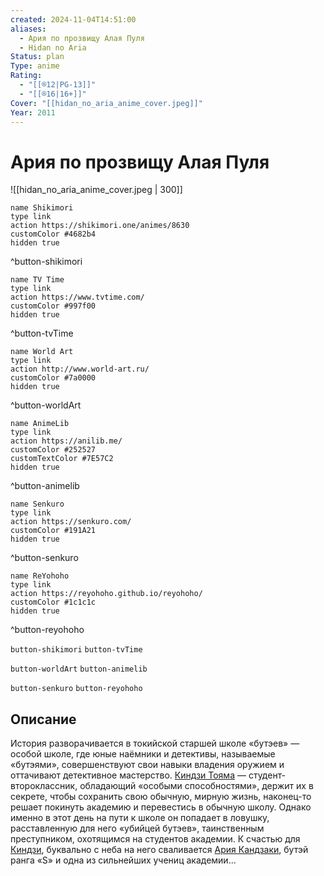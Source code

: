 ```yaml
---
created: 2024-11-04T14:51:00
aliases:
  - Ария по прозвищу Алая Пуля
  - Hidan no Aria
Status: plan
Type: anime
Rating:
  - "[[®️12|PG-13]]"
  - "[[®️16|16+]]"
Cover: "[[hidan_no_aria_anime_cover.jpeg]]"
Year: 2011
---
```


# Ария по прозвищу Алая Пуля

![[hidan_no_aria_anime_cover.jpeg | 300]]

```button
name Shikimori
type link
action https://shikimori.one/animes/8630
customColor #4682b4
hidden true
```
^button-shikimori

```button
name TV Time
type link
action https://www.tvtime.com/
customColor #997f00
hidden true
```
^button-tvTime

```button
name World Art
type link
action http://www.world-art.ru/
customColor #7a0000
hidden true
```
^button-worldArt

```button
name AnimeLib
type link
action https://anilib.me/
customColor #252527
customTextColor #7E57C2
hidden true
```
^button-animelib

```button
name Senkuro
type link
action https://senkuro.com/
customColor #191A21
hidden true
```
^button-senkuro

```button
name ReYohoho
type link
action https://reyohoho.github.io/reyohoho/
customColor #1c1c1c
hidden true
```
^button-reyohoho

`button-shikimori` `button-tvTime`

`button-worldArt` `button-animelib`

`button-senkuro` `button-reyohoho`

## Описание

История разворачивается в токийской старшей школе «бутэев» — особой школе, где юные наёмники и детективы, называемые «бутэями», совершенствуют свои навыки владения оружием и оттачивают детективное мастерство. [Киндзи Тояма](https://shikimori.one/characters/30048-kinji-tooyama) — студент-второклассник, обладающий «особыми способностями», держит их в секрете, чтобы сохранить свою обычную, мирную жизнь, наконец-то решает покинуть академию и перевестись в обычную школу. Однако именно в этот день на пути к школе он попадает в ловушку, расставленную для него «убийцей бутэев», таинственным преступником, охотящимся на студентов академии. К счастью для [Киндзи](https://shikimori.one/characters/30048-kinji-tooyama), буквально с неба на него сваливается [Ария Кандзаки](https://shikimori.one/characters/30046-aria-holmes-kanzaki), бутэй ранга «S» и одна из сильнейших учениц академии...

